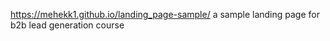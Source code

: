 https://mehekk1.github.io/landing_page-sample/
a sample landing page for b2b lead generation course 
